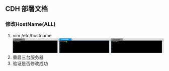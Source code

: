 ## CDH 部署文档
### 修改HostName(ALL)
1.  vim /etc/hostname
![image](picture/etchostname.png)
2. 重启三台服务器
3. 验证是否修改成功